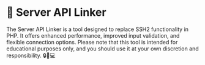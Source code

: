# 🔗 Server API Linker

The Server API Linker is a tool designed to replace SSH2 functionality in PHP. 
It offers enhanced performance, improved input validation, and flexible connection options. 
Please note that this tool is intended for educational purposes only, and you should use it at your own discretion and responsibility. 🔒🔌💻
